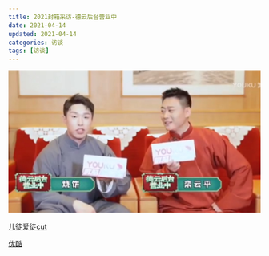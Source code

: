 ```yaml
---
title: 2021封箱采访-德云后台营业中
date: 2021-04-14
updated: 2021-04-14
categories: 访谈
tags: [访谈]
---
```


![](https://raw.githubusercontent.com/rhenginium/image/main/Screenshot_20210414_135525_com.android.chrome_edi.jpg)

[儿徒爱徒cut](https://m.weibo.cn/5861476453/4626014758764937)

[优酷](https://v.youku.com/v_show/id_XNTEzODM4NTE2MA==.html?)
